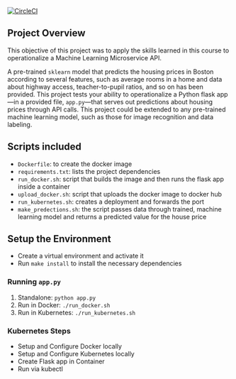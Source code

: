 [![CircleCI](https://circleci.com/gh/circleci/circleci-docs.svg?style=svg)](https://app.circleci.com/pipelines/github/MannyDhillon/Microservice-API)

## Project Overview

This objective of this project was to apply the skills learned in this course to operationalize a Machine Learning Microservice API. 

A pre-trained `sklearn` model that predicts the housing prices in Boston according to several features, such as average rooms in a home and data about highway access, teacher-to-pupil ratios, and so on has been provided. This project tests your ability to operationalize a Python flask app—in a provided file, `app.py`—that serves out predictions about housing prices through API calls. This project could be extended to any pre-trained machine learning model, such as those for image recognition and data labeling.

## Scripts included

* `Dockerfile`: to create the docker image
* `requirements.txt`: lists the project dependencies
* `run_docker.sh`: script that builds the image and then runs the flask app inside a container
* `upload_docker.sh`: script that uploads the docker image to docker hub
* `run_kubernetes.sh`: creates a deployment and forwards the port
* `make_predections.sh`: the script passes data through trained, machine learning model and returns a predicted value for the house price

## Setup the Environment

* Create a virtual environment and activate it
* Run `make install` to install the necessary dependencies

### Running `app.py`

1. Standalone:  `python app.py`
2. Run in Docker:  `./run_docker.sh`
3. Run in Kubernetes:  `./run_kubernetes.sh`

### Kubernetes Steps

* Setup and Configure Docker locally
* Setup and Configure Kubernetes locally
* Create Flask app in Container
* Run via kubectl
